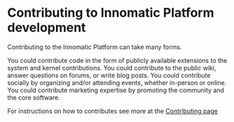 # Contributing to Innomatic Platform development

Contributing to the Innomatic Platform can take many forms.

You could contribute code in the form of publicly available extensions to the
system and kernel contributions. You could contribute to the public wiki,
answer questions on forums, or write blog posts. You could contribute socially
by organizing and/or attending events, whether in-person or online. You could
contribute marketing expertise by promoting the community and the core
software.

For instructions on how to contributes see more at the
[Contributing page](https://innomatic.atlassian.net/wiki/display/IMP/Contributing)
